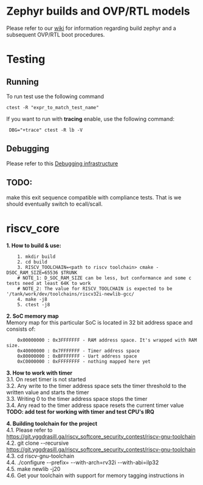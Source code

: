 # Zephyr builds and OVP/RTL models

Please refer to our [wiki](https://git.yggdrasill.ga/riscv_softcore_security_contest/riscv_core/wikis/home)
for information regarding build zephyr and a subsequent OVP/RTL boot procedures.

# Testing

## Running

To run test use the following command

```
ctest -R "expr_to_match_test_name"
```

If you want to run with **tracing** enable, use the following command:

```
 DBG="+trace" ctest -R lb -V
```


## Debugging

Please refer to this [Debugging infrastructure](https://git.yggdrasill.ga/riscv_softcore_security_contest/riscv_core/wikis/Debug-Infrastructure#the-debugger)

## TODO:

make this exit sequence compatible with compliance tests. That is we should
eventually switch to ecall/scall.

# riscv_core

**1. How to build & use:**
```
    1. mkdir build
    2. cd build
    3. RISCV_TOOLCHAIN=<path to riscv toolchain> cmake -DSOC_RAM_SIZE=65536 $TRUNK
    # NOTE_1: D_SOC_RAM_SIZE can be less, but conformance and some c tests need at least 64K to work
    # NOTE_2: The value for RISCV_TOOLCHAIN is expected to be '/tank/work/dev/toolchains/riscv32i-newlib-gcc/
    4. make -j8
    5. ctest -j8
```

**2. SoC memory map**  
    Memory map for this particular SoC is located in 32 bit address space and consists of:  
```
    0x00000000 : 0x3FFFFFFF - RAM address space. It's wrapped with RAM size.
    0x40000000 : 0x7FFFFFFF - Timer address space
    0x80000000 : 0xBFFFFFFF - Uart address space
    0xC0000000 : 0xFFFFFFFF - nothing mapped here yet
```

**3. How to work with timer**  
    3.1. On reset timer is not started  
    3.2. Any write to the timer address space sets the timer threshold to the
    written value and starts the timer  
    3.3. Writing 0 to the timer address space stops the timer   
    3.4. Any read to the timer address space resets the current timer value  
    **TODO: add test for working with timer and test CPU's IRQ**  

**4. Building toolchain for the project**  
    4.1. Please refer to https://git.yggdrasill.ga/riscv_softcore_security_contest/riscv-gnu-toolchain  
    4.2. git clone --recursive https://git.yggdrasill.ga/riscv_softcore_security_contest/riscv-gnu-toolchain  
    4.3. cd riscv-gnu-toolchain  
    4.4. ./configure --prefix=<install path> --with-arch=rv32i --with-abi=ilp32  
    4.5. make newlib -j20  
    4.6. Get your toolchain with support for memory tagging instructions in <install path>  
